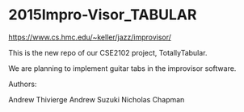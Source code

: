 # 2015Impro-Visor_TABULAR
https://www.cs.hmc.edu/~keller/jazz/improvisor/

This is the new repo of our CSE2102 project, TotallyTabular.

We are planning to implement guitar tabs in the improvisor software.

Authors:

Andrew Thivierge
Andrew Suzuki
Nicholas Chapman
